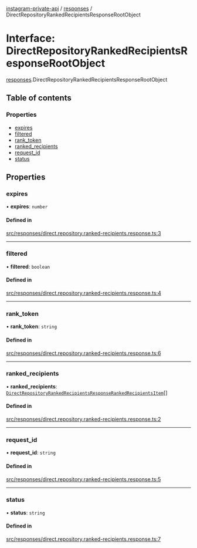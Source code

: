 [instagram-private-api](../../README.md) / [responses](../../modules/responses.md) / DirectRepositoryRankedRecipientsResponseRootObject

# Interface: DirectRepositoryRankedRecipientsResponseRootObject

[responses](../../modules/responses.md).DirectRepositoryRankedRecipientsResponseRootObject

## Table of contents

### Properties

- [expires](DirectRepositoryRankedRecipientsResponseRootObject.md#expires)
- [filtered](DirectRepositoryRankedRecipientsResponseRootObject.md#filtered)
- [rank\_token](DirectRepositoryRankedRecipientsResponseRootObject.md#rank_token)
- [ranked\_recipients](DirectRepositoryRankedRecipientsResponseRootObject.md#ranked_recipients)
- [request\_id](DirectRepositoryRankedRecipientsResponseRootObject.md#request_id)
- [status](DirectRepositoryRankedRecipientsResponseRootObject.md#status)

## Properties

### expires

• **expires**: `number`

#### Defined in

[src/responses/direct.repository.ranked-recipients.response.ts:3](https://github.com/Nerixyz/instagram-private-api/blob/b3351b9/src/responses/direct.repository.ranked-recipients.response.ts#L3)

___

### filtered

• **filtered**: `boolean`

#### Defined in

[src/responses/direct.repository.ranked-recipients.response.ts:4](https://github.com/Nerixyz/instagram-private-api/blob/b3351b9/src/responses/direct.repository.ranked-recipients.response.ts#L4)

___

### rank\_token

• **rank\_token**: `string`

#### Defined in

[src/responses/direct.repository.ranked-recipients.response.ts:6](https://github.com/Nerixyz/instagram-private-api/blob/b3351b9/src/responses/direct.repository.ranked-recipients.response.ts#L6)

___

### ranked\_recipients

• **ranked\_recipients**: [`DirectRepositoryRankedRecipientsResponseRankedRecipientsItem`](DirectRepositoryRankedRecipientsResponseRankedRecipientsItem.md)[]

#### Defined in

[src/responses/direct.repository.ranked-recipients.response.ts:2](https://github.com/Nerixyz/instagram-private-api/blob/b3351b9/src/responses/direct.repository.ranked-recipients.response.ts#L2)

___

### request\_id

• **request\_id**: `string`

#### Defined in

[src/responses/direct.repository.ranked-recipients.response.ts:5](https://github.com/Nerixyz/instagram-private-api/blob/b3351b9/src/responses/direct.repository.ranked-recipients.response.ts#L5)

___

### status

• **status**: `string`

#### Defined in

[src/responses/direct.repository.ranked-recipients.response.ts:7](https://github.com/Nerixyz/instagram-private-api/blob/b3351b9/src/responses/direct.repository.ranked-recipients.response.ts#L7)
